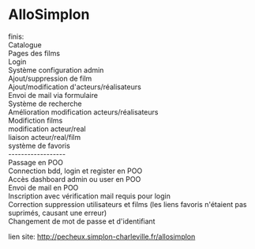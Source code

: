 # AlloSimplon

finis:<br/>
Catalogue<br/>
Pages des films<br/>
Login<br/>Système configuration admin<br/>
Ajout/suppression de film<br/>
Ajout/modification d'acteurs/réalisateurs<br/>
Envoi de mail via formulaire<br/>
Système de recherche<br/>
Amélioration modification acteurs/réalisateurs<br/>
Modifiction films<br/>
modification acteur/real<br>
liaison acteur/real/film<br>
système de favoris<br>
------------------<br>
Passage en POO<br>
Connection bdd, login et register en POO<br>
Accès dashboard admin ou user en POO<br>
Envoi de mail en POO<br>
Inscription avec vérification mail requis pour login<br>
Correction suppression utilisateurs et films (les liens favoris n'étaient pas suprimés, causant une erreur)<br>
Changement de mot de passe et d'identifiant<br>

lien site: http://pecheux.simplon-charleville.fr/allosimplon<br/>


